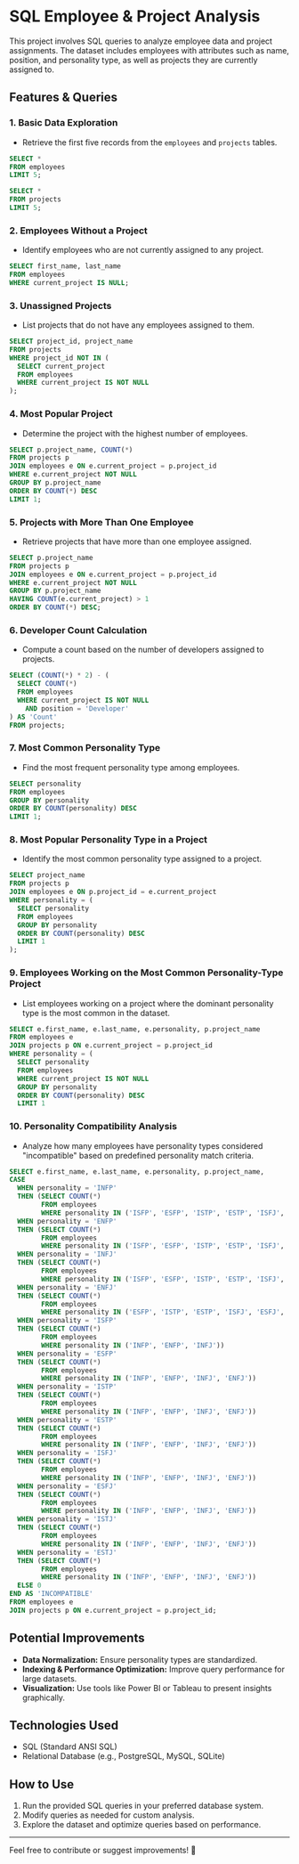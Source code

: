 # SQL Employee & Project Analysis

This project involves SQL queries to analyze employee data and project assignments. The dataset includes employees with attributes such as name, position, and personality type, as well as projects they are currently assigned to.

## Features & Queries

### 1. **Basic Data Exploration**
- Retrieve the first five records from the `employees` and `projects` tables.

```sql
SELECT * 
FROM employees
LIMIT 5;

SELECT * 
FROM projects
LIMIT 5;
```


### 2. **Employees Without a Project**
- Identify employees who are not currently assigned to any project.

```sql
SELECT first_name, last_name
FROM employees
WHERE current_project IS NULL;
```

### 3. **Unassigned Projects**
- List projects that do not have any employees assigned to them.

```sql
SELECT project_id, project_name
FROM projects
WHERE project_id NOT IN (
  SELECT current_project
  FROM employees
  WHERE current_project IS NOT NULL
);
```

### 4. **Most Popular Project**
- Determine the project with the highest number of employees.

```sql
SELECT p.project_name, COUNT(*)
FROM projects p
JOIN employees e ON e.current_project = p.project_id
WHERE e.current_project NOT NULL
GROUP BY p.project_name
ORDER BY COUNT(*) DESC
LIMIT 1;
```

### 5. **Projects with More Than One Employee**
- Retrieve projects that have more than one employee assigned.

```sql
SELECT p.project_name
FROM projects p
JOIN employees e ON e.current_project = p.project_id
WHERE e.current_project NOT NULL
GROUP BY p.project_name
HAVING COUNT(e.current_project) > 1
ORDER BY COUNT(*) DESC;
```

### 6. **Developer Count Calculation**
- Compute a count based on the number of developers assigned to projects.

```sql
SELECT (COUNT(*) * 2) - (
  SELECT COUNT(*)
  FROM employees
  WHERE current_project IS NOT NULL
    AND position = 'Developer'
) AS 'Count'
FROM projects;
```

### 7. **Most Common Personality Type**
- Find the most frequent personality type among employees.

```sql
SELECT personality
FROM employees
GROUP BY personality
ORDER BY COUNT(personality) DESC
LIMIT 1;
```

### 8. **Most Popular Personality Type in a Project**
- Identify the most common personality type assigned to a project.

```sql
SELECT project_name
FROM projects p
JOIN employees e ON p.project_id = e.current_project
WHERE personality = (
  SELECT personality
  FROM employees
  GROUP BY personality
  ORDER BY COUNT(personality) DESC
  LIMIT 1
);
```

### 9. **Employees Working on the Most Common Personality-Type Project**
- List employees working on a project where the dominant personality type is the most common in the dataset.

```sql
SELECT e.first_name, e.last_name, e.personality, p.project_name
FROM employees e 
JOIN projects p ON e.current_project = p.project_id
WHERE personality = (
  SELECT personality
  FROM employees
  WHERE current_project IS NOT NULL
  GROUP BY personality
  ORDER BY COUNT(personality) DESC
  LIMIT 1
```


### 10. **Personality Compatibility Analysis**
- Analyze how many employees have personality types considered "incompatible" based on predefined personality match criteria.


```sql
SELECT e.first_name, e.last_name, e.personality, p.project_name,
CASE
  WHEN personality = 'INFP' 
  THEN (SELECT COUNT(*)
        FROM employees
        WHERE personality IN ('ISFP', 'ESFP', 'ISTP', 'ESTP', 'ISFJ', 'ESFJ', 'ISTJ', 'ESTJ'))
  WHEN personality = 'ENFP'
  THEN (SELECT COUNT(*)
        FROM employees
        WHERE personality IN ('ISFP', 'ESFP', 'ISTP', 'ESTP', 'ISFJ', 'ESFJ', 'ISTJ', 'ESTJ'))
  WHEN personality = 'INFJ'
  THEN (SELECT COUNT(*)
        FROM employees
        WHERE personality IN ('ISFP', 'ESFP', 'ISTP', 'ESTP', 'ISFJ', 'ESFJ', 'ISTJ', 'ESTJ'))
  WHEN personality = 'ENFJ'
  THEN (SELECT COUNT(*)
        FROM employees
        WHERE personality IN ('ESFP', 'ISTP', 'ESTP', 'ISFJ', 'ESFJ', 'ISTJ', 'ESTJ'))
  WHEN personality = 'ISFP'
  THEN (SELECT COUNT(*)
        FROM employees
        WHERE personality IN ('INFP', 'ENFP', 'INFJ'))
  WHEN personality = 'ESFP'
  THEN (SELECT COUNT(*)
        FROM employees
        WHERE personality IN ('INFP', 'ENFP', 'INFJ', 'ENFJ'))
  WHEN personality = 'ISTP'
  THEN (SELECT COUNT(*)
        FROM employees
        WHERE personality IN ('INFP', 'ENFP', 'INFJ', 'ENFJ'))
  WHEN personality = 'ESTP'
  THEN (SELECT COUNT(*)
        FROM employees
        WHERE personality IN ('INFP', 'ENFP', 'INFJ', 'ENFJ'))
  WHEN personality = 'ISFJ'
  THEN (SELECT COUNT(*)
        FROM employees
        WHERE personality IN ('INFP', 'ENFP', 'INFJ', 'ENFJ'))
  WHEN personality = 'ESFJ'
  THEN (SELECT COUNT(*)
        FROM employees
        WHERE personality IN ('INFP', 'ENFP', 'INFJ', 'ENFJ'))
  WHEN personality = 'ISTJ'
  THEN (SELECT COUNT(*)
        FROM employees
        WHERE personality IN ('INFP', 'ENFP', 'INFJ', 'ENFJ'))
  WHEN personality = 'ESTJ'
  THEN (SELECT COUNT(*)
        FROM employees
        WHERE personality IN ('INFP', 'ENFP', 'INFJ', 'ENFJ'))
  ELSE 0
END AS 'INCOMPATIBLE'
FROM employees e
JOIN projects p ON e.current_project = p.project_id;
```



## Potential Improvements
- **Data Normalization:** Ensure personality types are standardized.
- **Indexing & Performance Optimization:** Improve query performance for large datasets.
- **Visualization:** Use tools like Power BI or Tableau to present insights graphically.

## Technologies Used
- SQL (Standard ANSI SQL)
- Relational Database (e.g., PostgreSQL, MySQL, SQLite)

## How to Use
1. Run the provided SQL queries in your preferred database system.
2. Modify queries as needed for custom analysis.
3. Explore the dataset and optimize queries based on performance.

---

Feel free to contribute or suggest improvements! 🚀
